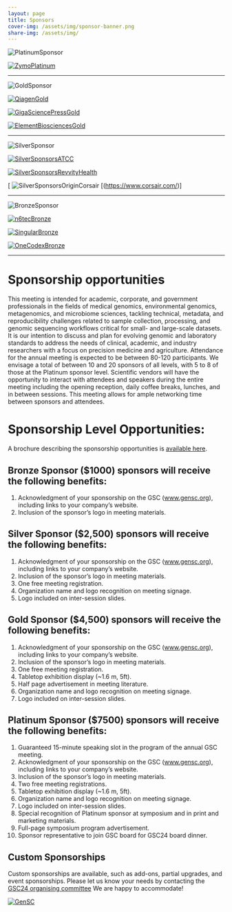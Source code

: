 ```yaml
---
layout: page
title: Sponsors
cover-img: /assets/img/sponsor-banner.png
share-img: /assets/img/
---
```



 ![PlatinumSponsor](./images/PlatinumSponsor-500.png)

[ ![ZymoPlatinum](./images/ZymoResearch-yellow-250.jpg) ](https://zymoresearch.eu/)

___

 ![GoldSponsor](./images/GoldSponsor-500.png)

[ ![QiagenGold](./images/qiagen-logo-250.jpg) ](https://www.qiagen.com/)

[ ![GigaSciencePressGold](./images/GSPress-250.jpg) ](https://www.gigasciencepress.org/)

[ ![ElementBiosciencesGold](./images/ElementBiosciences-logo-250.png) ](https://www.elementbiosciences.com/)

___

 ![SilverSponsor](./images/SilverSponsor-500.png) 

[ ![SilverSponsorsATCC](./images/ATCC_logo_v250.jpg) ](https://www.atcc.org/)

[ ![SilverSponsorsRevvityHealth](./images/revvity_logo-250.jpg) ](https://www.revvity.com/gb-en)

[ ![SilverSponsorsOriginCorsair](./images/corsair-250.jpg) [(https://www.corsair.com/)]

___

 ![BronzeSponsor](./images/BronzeSponsor-500.png)

[ ![n6tecBronze](./images/n6tec-250.jpg) ](https://www.n6tec.com/)

[ ![SingularBronze](./images/SingularGenomics-250.jpg) ](https://singulargenomics.com/)

[ ![OneCodexBronze](./images/one_codex-250.jpg) ](https://www.onecodex.com/)

___

# Sponsorship opportunities

This meeting is intended for academic, corporate, and government professionals in the fields of medical genomics, environmental genomics, metagenomics, and microbiome sciences, tackling technical, metadata, and reproducibility challenges related to sample collection, processing, and genomic sequencing workflows critical for small- and large-scale datasets. It is our intention to discuss and plan for evolving genomic and laboratory standards to address the needs of clinical, academic, and industry researchers with a focus on precision medicine and agriculture. 
Attendance for the annual meeting is expected to be between 80-120 participants. We envisage a total of between 10 and 20 sponsors of all levels, with 5 to 8 of those at the Platinum sponsor level. 
Scientific vendors will have the opportunity to interact with attendees and speakers during the entire meeting including the opening reception, daily coffee breaks, lunches, and in between sessions. This meeting allows for ample networking time between sponsors and attendees. 



# Sponsorship Level Opportunities:
A brochure describing the sponsorship opportunities is [available here](https://genomicsstandardsconsortium.github.io/GSC24-Tucson/assets/GSC24-Tucson_Sponsorship_v6.pdf).

## Bronze Sponsor ($1000) sponsors will receive the following benefits:
1.	Acknowledgment of your sponsorship on the GSC (www.gensc.org), including links to your company’s website.
2.	Inclusion of the sponsor’s logo in meeting materials.

## Silver Sponsor ($2,500) sponsors will receive the following benefits:
1.	Acknowledgment of your sponsorship on the GSC (www.gensc.org), including links to your company’s website.
2.	Inclusion of the sponsor’s logo in meeting materials.
3.	One free meeting registration.
4.	Organization name and logo recognition on meeting signage.
5.	Logo included on inter-session slides.
	
## Gold Sponsor ($4,500) sponsors will receive the following benefits:
1.	Acknowledgment of your sponsorship on the GSC (www.gensc.org), including links to your company’s website.
2.	Inclusion of the sponsor’s logo in meeting materials.
3.	One free meeting registration.
4.	Tabletop exhibition display (~1.6 m, 5ft).
5.	Half page advertisement in meeting literature.
6.	Organization name and logo recognition on meeting signage.
7.	Logo included on inter-session slides.

## Platinum Sponsor ($7500) sponsors will receive the following benefits:
1.	Guaranteed 15-minute speaking slot in the program of the annual GSC meeting.
2.	Acknowledgment of your sponsorship on the GSC (www.gensc.org), including links to your company’s website.
3.	Inclusion of the sponsor’s logo in meeting materials.
4.	Two free meeting registrations.
5.	Tabletop exhibition display (~1.6 m, 5ft).
6.	Organization name and logo recognition on meeting signage.
7.	Logo included on inter-session slides.
8.	Special recognition of Platinum sponsor at symposium and in print and marketing materials.
9.	Full-page symposium program advertisement.
10.	Sponsor representative to join GSC board for GSC24 board dinner.

## Custom Sponsorships
Custom sponsorships are available, such as add-ons, partial upgrades, and event sponsorships. Please let us know your needs by contacting the <a href="mailto:gsc24-tuscon-organisers@googlegroups.com?subject=GSC24 Tucson sponsorship">GSC24 organising committee</a> We are happy to accommodate!



[ ![GenSC](../assets/img/gsc_logo_sml.png) ](https://www.gensc.org/)






